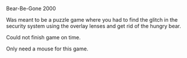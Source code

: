 Bear-Be-Gone 2000

Was meant to be a puzzle game where you had to find the glitch in the security system using the overlay lenses and get rid of the hungry bear. 

Could not finish game on time.

Only need a mouse for this game.